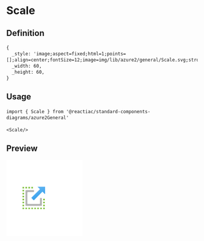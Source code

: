 # Scale

## Definition

```
{
  _style: 'image;aspect=fixed;html=1;points=[];align=center;fontSize=12;image=img/lib/azure2/general/Scale.svg;strokeColor=none;',
  _width: 60,
  _height: 60,
}
```

## Usage

```
import { Scale } from '@reactiac/standard-components-diagrams/azure2General'

<Scale/>
```

## Preview

<img src="./scale.png" width="200"/>
